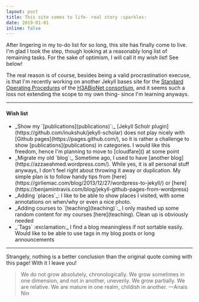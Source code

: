 ```yaml
---
layout: post
title: This site comes to life- real story :sparkles: 
date: 2019-01-01 
inline: false
---
```


After lingering in my to-do list for so long, this site has finally come to live. I'm glad I took the step, though looking at a reasonably long list of remaining tasks. For the sake of optimism, I will call it my *wish list*! See below!

The real reason is of course, besides being a valid procrastination execuse, is that I'm recently working on another Jekyll bases site for the [Standard Operating Procedures](https://h3abionet.github.io/H3ABionet-SOPs/) of the [H3ABioNet consortium](https://h3abionet.org/), and it seems such a loss not extending the scope to my own thing- since I'm learning anyways.

***

#### Wish list
<ul>
    <li>_Show my `[publications](publications)`:_ [Jekyll Scholr plugin](https://github.com/inukshuk/jekyll-scholar) does not play nicely with [Github pages](https://pages.github.com/), so it is rather a challenge to show [publications](publications) in categories. I would like this freedom, hence I'm planning to move to [cloudfare]() at some point </li>
    <li>_Migrate my old `blog`:_ Sometime ago, I used to have [another blog](https://azzaeahmed.wordpress.com/). While yes, it is all personal stuff anyways, I don't feel right about throwing it away or duplication. My simple plan is to follow handy tips from [here](https://girliemac.com/blog/2013/12/27/wordpress-to-jekyll/) or [here](https://benjamintravis.com/blog/jekyll-github-pages-from-wordpress)</li>
    <li>_Adding `places`_: I like to be able to show places I visited, with some annotations on when/why or even a nice photo.</li>
    <li>_Adding courses to `[teaching](teaching)`:_ I only mashed up some random content for my courses [here](teaching). Clean up is obviously needed </li>
    <li> _`Tags` :exclamation:_ I find a blog meaningless if not sortable easily. Would like to be able to use tags in my blog posts or long announcements </li>
</ul>


***

Strangely, nothing is a better conclusion than the original quote coming with this page! With it I leave you!

> We do not grow absolutely, chronologically. We grow sometimes in one dimension, and not in another, unevenly. We grow partially. We are relative. We are mature in one realm, childish in another.
> —Anais Nin


